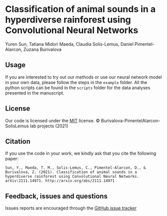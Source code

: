 # Classification of animal sounds in a hyperdiverse rainforest using Convolutional Neural Networks

Yuren Sun, Tatiana Midori Maeda, Claudia Solis-Lemus, Daniel Pimentel-Alarcon, Zuzana Burivalova

## Usage

If you are interested to try out our methods or use our neural network model in your own data, please follow the steps in the `example` folder.
All the python scripts can be found in the `scripts` folder for the data analyses presented in the manuscript.


## License
Our code is licensed under the [MIT](https://opensource.org/licenses/MIT) license. &copy; Burivalova-PimentelAlarcon-SolisLemus lab projects (2021)

## Citation
If you use the code in your work, we kindly ask that you cite the following paper:
```
Sun, Y., Maeda, T. M., Solis-Lemus, C., Pimentel-Alarcon, D., & Burivalova, Z. (2021). Classification of animal sounds in a hyperdiverse rainforest using Convolutional Neural Networks. arXiv:2111.14971. http://arxiv.org/abs/2111.14971
```

## Feedback, issues and questions

Issues reports are encouraged through the [GitHub issue tracker](https://github.com/solislemuslab/tropical-stethoscope/issues)

